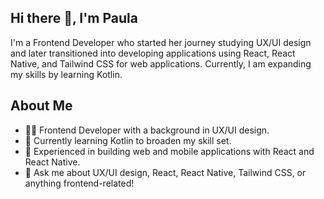 ## Hi there 👋, I'm Paula

I'm a Frontend Developer who started her journey studying UX/UI design and later transitioned into developing applications using React, React Native, and Tailwind CSS for web applications. Currently, I am expanding my skills by learning Kotlin.

## About Me

- 👩‍💻 Frontend Developer with a background in UX/UI design.
- 🌱 Currently learning Kotlin to broaden my skill set.
- 💼 Experienced in building web and mobile applications with React and React Native.
- 💬 Ask me about UX/UI design, React, React Native, Tailwind CSS, or anything frontend-related!

<!--

**mpaulabarroso/mpaulabarroso** is a ✨ _special_ ✨ repository because its `README.md` (this file) appears on your GitHub profile.

Here are some ideas to get you started:

- 🔭 I’m currently working on ...
- 🌱 I’m currently learning ...
- 👯 I’m looking to collaborate on ...
- 🤔 I’m looking for help with ...
- 💬 Ask me about ...
- 📫 How to reach me: ...
- 😄 Pronouns: ...
- ⚡ Fun fact: ...

-->
